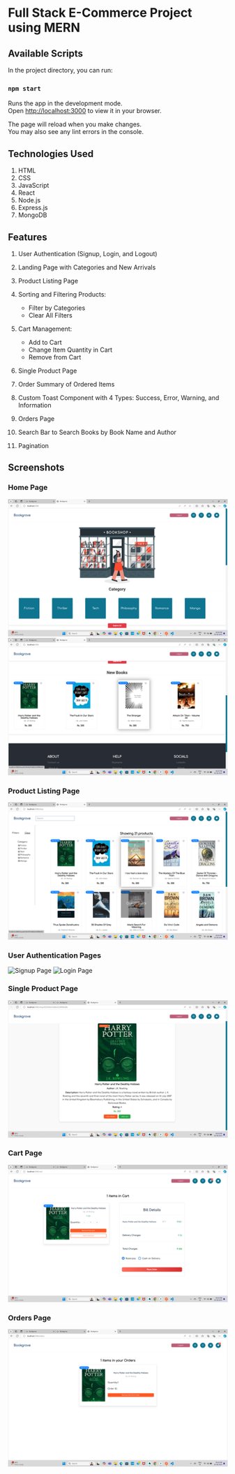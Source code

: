 # Full Stack E-Commerce Project using MERN

## Available Scripts

In the project directory, you can run:

### `npm start`

Runs the app in the development mode.\
Open [http://localhost:3000](http://localhost:3000) to view it in your browser.

The page will reload when you make changes.\
You may also see any lint errors in the console.

## Technologies Used

1. HTML
2. CSS
3. JavaScript
4. React
5. Node.js
6. Express.js
7. MongoDB

## Features

1. User Authentication (Signup, Login, and Logout)
2. Landing Page with Categories and New Arrivals
3. Product Listing Page
4. Sorting and Filtering Products:
   - Filter by Categories
   - Clear All Filters

5. Cart Management:
   - Add to Cart
   - Change Item Quantity in Cart
   - Remove from Cart
6. Single Product Page
7. Order Summary of Ordered Items
8. Custom Toast Component with 4 Types: Success, Error, Warning, and Information
9. Orders Page
10. Search Bar to Search Books by Book Name and Author
11. Pagination

## Screenshots

### Home Page
![Home Page 1](src/Assets/Screenshots/1.png)
![Home Page 2](src/Assets/Screenshots/2.png)

### Product Listing Page
![Product Listing Page](src/Assets/Screenshots/3.png)

### User Authentication Pages
![Signup Page](src/Assets/Screenshots/Signup.png)
![Login Page](src/Assets/Screenshots/Login.png)

### Single Product Page
![Single Product Page](src/Assets/Screenshots/4.png)


### Cart Page
![Cart Page](src/Assets/Screenshots/6.png)


### Orders Page
![Orders Page](src/Assets/Screenshots/7.png)
